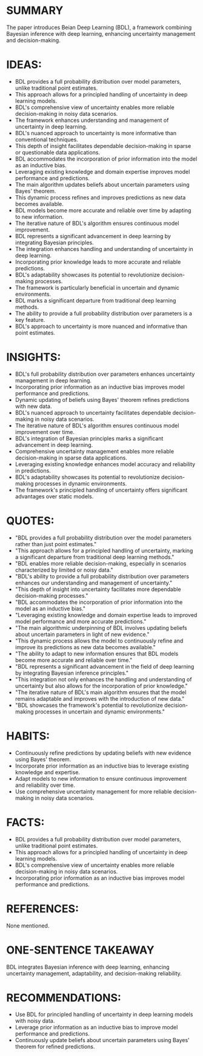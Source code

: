 # SUMMARY
The paper introduces Beian Deep Learning (BDL), a framework combining Bayesian inference with deep learning, enhancing uncertainty management and decision-making.

# IDEAS:
- BDL provides a full probability distribution over model parameters, unlike traditional point estimates.
- This approach allows for a principled handling of uncertainty in deep learning models.
- BDL's comprehensive view of uncertainty enables more reliable decision-making in noisy data scenarios.
- The framework enhances understanding and management of uncertainty in deep learning.
- BDL's nuanced approach to uncertainty is more informative than conventional techniques.
- This depth of insight facilitates dependable decision-making in sparse or questionable data applications.
- BDL accommodates the incorporation of prior information into the model as an inductive bias.
- Leveraging existing knowledge and domain expertise improves model performance and predictions.
- The main algorithm updates beliefs about uncertain parameters using Bayes' theorem.
- This dynamic process refines and improves predictions as new data becomes available.
- BDL models become more accurate and reliable over time by adapting to new information.
- The iterative nature of BDL's algorithm ensures continuous model improvement.
- BDL represents a significant advancement in deep learning by integrating Bayesian principles.
- The integration enhances handling and understanding of uncertainty in deep learning.
- Incorporating prior knowledge leads to more accurate and reliable predictions.
- BDL's adaptability showcases its potential to revolutionize decision-making processes.
- The framework is particularly beneficial in uncertain and dynamic environments.
- BDL marks a significant departure from traditional deep learning methods.
- The ability to provide a full probability distribution over parameters is a key feature.
- BDL's approach to uncertainty is more nuanced and informative than point estimates.

# INSIGHTS:
- BDL's full probability distribution over parameters enhances uncertainty management in deep learning.
- Incorporating prior information as an inductive bias improves model performance and predictions.
- Dynamic updating of beliefs using Bayes' theorem refines predictions with new data.
- BDL's nuanced approach to uncertainty facilitates dependable decision-making in noisy data scenarios.
- The iterative nature of BDL's algorithm ensures continuous model improvement over time.
- BDL's integration of Bayesian principles marks a significant advancement in deep learning.
- Comprehensive uncertainty management enables more reliable decision-making in sparse data applications.
- Leveraging existing knowledge enhances model accuracy and reliability in predictions.
- BDL's adaptability showcases its potential to revolutionize decision-making processes in dynamic environments.
- The framework's principled handling of uncertainty offers significant advantages over static models.

# QUOTES:
- "BDL provides a full probability distribution over the model parameters rather than just point estimates."
- "This approach allows for a principled handling of uncertainty, marking a significant departure from traditional deep learning methods."
- "BDL enables more reliable decision-making, especially in scenarios characterized by limited or noisy data."
- "BDL's ability to provide a full probability distribution over parameters enhances our understanding and management of uncertainty."
- "This depth of insight into uncertainty facilitates more dependable decision-making processes."
- "BDL accommodates the incorporation of prior information into the model as an inductive bias."
- "Leveraging existing knowledge and domain expertise leads to improved model performance and more accurate predictions."
- "The main algorithmic underpinning of BDL involves updating beliefs about uncertain parameters in light of new evidence."
- "This dynamic process allows the model to continuously refine and improve its predictions as new data becomes available."
- "The ability to adapt to new information ensures that BDL models become more accurate and reliable over time."
- "BDL represents a significant advancement in the field of deep learning by integrating Bayesian inference principles."
- "This integration not only enhances the handling and understanding of uncertainty but also allows for the incorporation of prior knowledge."
- "The iterative nature of BDL's main algorithm ensures that the model remains adaptable and improves with the introduction of new data."
- "BDL showcases the framework's potential to revolutionize decision-making processes in uncertain and dynamic environments."

# HABITS:
- Continuously refine predictions by updating beliefs with new evidence using Bayes' theorem.
- Incorporate prior information as an inductive bias to leverage existing knowledge and expertise.
- Adapt models to new information to ensure continuous improvement and reliability over time.
- Use comprehensive uncertainty management for more reliable decision-making in noisy data scenarios.

# FACTS:
- BDL provides a full probability distribution over model parameters, unlike traditional point estimates.
- This approach allows for a principled handling of uncertainty in deep learning models.
- BDL's comprehensive view of uncertainty enables more reliable decision-making in noisy data scenarios.
- Incorporating prior information as an inductive bias improves model performance and predictions.

# REFERENCES:
None mentioned.

# ONE-SENTENCE TAKEAWAY
BDL integrates Bayesian inference with deep learning, enhancing uncertainty management, adaptability, and decision-making reliability.

# RECOMMENDATIONS:
- Use BDL for principled handling of uncertainty in deep learning models with noisy data.
- Leverage prior information as an inductive bias to improve model performance and predictions.
- Continuously update beliefs about uncertain parameters using Bayes' theorem for refined predictions.